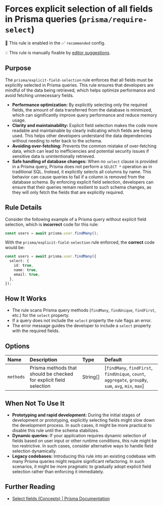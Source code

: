# Forces explicit selection of all fields in Prisma queries (`prisma/require-select`)

💼 This rule is enabled in the ✅ `recommended` config.

💡 This rule is manually fixable by [editor suggestions](https://eslint.org/docs/latest/use/core-concepts#rule-suggestions).

<!-- end auto-generated rule header -->
## Purpose

The `prisma/explicit-field-selection` rule enforces that all fields must be explicitly selected in Prisma queries. This rule ensures that developers are mindful of the data being retrieved, which helps optimize performance and avoid fetching unnecessary fields.

* **Performance optimization:** By explicitly selecting only the required fields, the amount of data transferred from the database is minimized, which can significantly improve query performance and reduce memory usage.
* **Clarity and maintainability:** Explicit field selection makes the code more readable and maintainable by clearly indicating which fields are being used. This helps other developers understand the data dependencies without needing to refer back to the schema.
* **Avoiding over-fetching:** Prevents the common mistake of over-fetching data, which can lead to inefficiencies and potential security issues if sensitive data is unintentionally retrieved.
* **Safe handling of database changes:** When no `select` clause is provided in a Prisma query, Prisma does not perform a `SELECT *` operation as in traditional SQL. Instead, it explicitly selects all columns by name. This behavior can cause queries to fail if a column is removed from the database schema. By enforcing explicit field selection, developers can ensure that their queries remain resilient to such schema changes, as they will only fetch the fields that are explicitly required.

## Rule Details

Consider the following example of a Prisma query without explicit field selection, which is **incorrect** code for this rule:

```typescript
const users = await prisma.user.findMany();
```

With the `prisma/explicit-field-selection` rule enforced, the **correct** code would be:

```typescript
const users = await prisma.user.findMany({
  select: {
    id: true,
    name: true,
    email: true,
  },
});
```

## How It Works

* The rule scans Prisma query methods (`findMany`, `findUnique`, `findFirst`, etc.) for the `select` property.
* If a query does not include the `select` property the rule flags an error.
* The error message guides the developer to include a `select` property with the required fields.

## Options

<!-- begin auto-generated rule options list -->

| Name      | Description                                                        | Type     | Default                                                                                              |
| :-------- | :----------------------------------------------------------------- | :------- | :--------------------------------------------------------------------------------------------------- |
| `methods` | Prisma methods that should be checked for explicit field selection | String[] | [`findMany`, `findFirst`, `findUnique`, `count`, `aggregate`, `groupBy`, `sum`, `avg`, `min`, `max`] |

<!-- end auto-generated rule options list -->

## When Not To Use It

* **Prototyping and rapid development:** During the initial stages of development or prototyping, explicitly selecting fields might slow down the development process. In such cases, it might be more practical to disable this rule until the schema stabilizes.
* **Dynamic queries:** If your application requires dynamic selection of fields based on user input or other runtime conditions, this rule might be too restrictive. In such cases, consider alternative ways to handle field selection dynamically.
* **Legacy codebases:** Introducing this rule into an existing codebase with many Prisma queries might require significant refactoring. In such scenarios, it might be more pragmatic to gradually adopt explicit field selection rather than enforcing it immediately.

## Further Reading

* [Select fields (Concepts) | Prisma Documentation](https://www.prisma.io/docs/orm/prisma-client/queries/select-fields)
